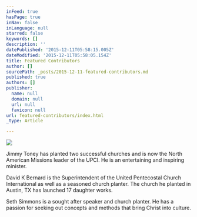 ```yaml
---
inFeed: true
hasPage: true
inNav: false
inLanguage: null
starred: false
keywords: []
description: ''
datePublished: '2015-12-11T05:58:15.005Z'
dateModified: '2015-12-11T05:58:05.154Z'
title: Featured Contributors
author: []
sourcePath: _posts/2015-12-11-featured-contributors.md
published: true
authors: []
publisher:
  name: null
  domain: null
  url: null
  favicon: null
url: featured-contributors/index.html
_type: Article

---
```

![](https://the-grid-user-content.s3-us-west-2.amazonaws.com/5d71d72c-ce28-481e-95b2-d8e507e0b46f.png)

Jimmy Toney has planted two successful churches and is now the North American Missions leader of the UPCI. He is an entertaining and inspiring minister.

David K Bernard is the Superintendent of the United Pentecostal Church International as well as a seasoned church planter. The church he planted in Austin, TX has launched 17 daughter works.

Seth Simmons is a sought after speaker and church planter. He has a passion for seeking out concepts and methods that bring Christ into culture.